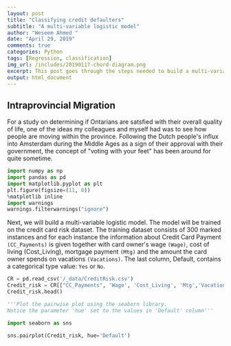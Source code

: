 ```yaml
---
layout: post
title: "Classifying credit defaulters"
subtitle: "A multi-variable logistic model"
author: "Weseem Ahmed "
date: "April 29, 2019"
comments: true
categories: Python
tags: [Regression, classification]
img_url: /includes/20190117-chord-diagram.png
excerpt: This post goes through the steps needed to build a multi-variable logistic model to classify borrowers most likely to default on their loans.
output: html_document 
---
```


## Intraprovincial Migration
For a study on determining if Ontarians are satsfied with their overall quality of life, one of the ideas my colleagues and 
myself had was to see how people are moving within the province. Following the Dutch people's influx into Amsterdam during the 
Middle Ages as a sign of their approval with their government, the concept of "voting with your feet" has been around for quite 
sometime.

```python
import numpy as np
import pandas as pd
import matplotlib.pyplot as plt
plt.figure(figsize=(11, 8))
%matplotlib inline
import warnings
warnings.filterwarnings("ignore")
```

Next, we will build a multi-variable logistic model. The model will be trained on the credit card risk dataset. 
The training dataset consists of 300 marked instances and for each instance the information about Credit Card Payment 
`(CC_Payments)` is given together with card owner's wage `(Wage)`, cost of living (Cost_Living), mortgage payment `(Mtg)` and the 
amount the card owner spends on vacations `(Vacations)`. The last column, Default, contains a categorical type value: `Yes` or `No`.

```python
CR = pd.read_csv('/_data/CreditRisk.csv')
Credit_risk = CR[["CC_Payments", 'Wage', 'Cost_Living', 'Mtg','Vacations', 'Default']]
Credit_risk.head()
```

```python
'''Plot the pairwise plot using the seaborn library. 
Notice the parameter 'hue' set to the values in 'Default' column'''

import seaborn as sns

sns.pairplot(Credit_risk, hue='Default')
```
